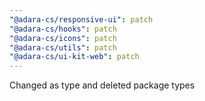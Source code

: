 ```yaml
---
"@adara-cs/responsive-ui": patch
"@adara-cs/hooks": patch
"@adara-cs/icons": patch
"@adara-cs/utils": patch
"@adara-cs/ui-kit-web": patch
---
```


Changed as type and deleted package types
